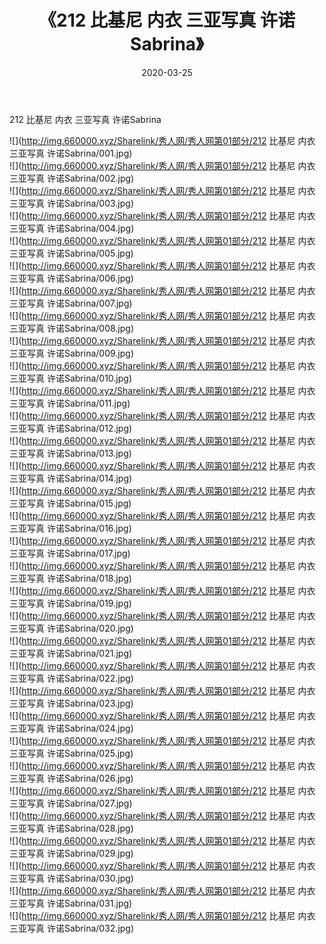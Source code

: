 ﻿---
layout: post
title:  《212 比基尼 内衣 三亚写真 许诺Sabrina》
date:   2020-03-25
img: http://img.660000.xyz/Sharelink/秀人网/秀人网第01部分/212 比基尼 内衣 三亚写真 许诺Sabrina/000.jpg
categories: [美女, 清纯, 唯美]
---

212 比基尼 内衣 三亚写真 许诺Sabrina

  ![](http://img.660000.xyz/Sharelink/秀人网/秀人网第01部分/212 比基尼 内衣 三亚写真 许诺Sabrina/001.jpg) <br> ![](http://img.660000.xyz/Sharelink/秀人网/秀人网第01部分/212 比基尼 内衣 三亚写真 许诺Sabrina/002.jpg) <br> ![](http://img.660000.xyz/Sharelink/秀人网/秀人网第01部分/212 比基尼 内衣 三亚写真 许诺Sabrina/003.jpg) <br> ![](http://img.660000.xyz/Sharelink/秀人网/秀人网第01部分/212 比基尼 内衣 三亚写真 许诺Sabrina/004.jpg) <br> ![](http://img.660000.xyz/Sharelink/秀人网/秀人网第01部分/212 比基尼 内衣 三亚写真 许诺Sabrina/005.jpg) <br> ![](http://img.660000.xyz/Sharelink/秀人网/秀人网第01部分/212 比基尼 内衣 三亚写真 许诺Sabrina/006.jpg) <br> ![](http://img.660000.xyz/Sharelink/秀人网/秀人网第01部分/212 比基尼 内衣 三亚写真 许诺Sabrina/007.jpg) <br> ![](http://img.660000.xyz/Sharelink/秀人网/秀人网第01部分/212 比基尼 内衣 三亚写真 许诺Sabrina/008.jpg) <br> ![](http://img.660000.xyz/Sharelink/秀人网/秀人网第01部分/212 比基尼 内衣 三亚写真 许诺Sabrina/009.jpg) <br> ![](http://img.660000.xyz/Sharelink/秀人网/秀人网第01部分/212 比基尼 内衣 三亚写真 许诺Sabrina/010.jpg) <br> ![](http://img.660000.xyz/Sharelink/秀人网/秀人网第01部分/212 比基尼 内衣 三亚写真 许诺Sabrina/011.jpg) <br> ![](http://img.660000.xyz/Sharelink/秀人网/秀人网第01部分/212 比基尼 内衣 三亚写真 许诺Sabrina/012.jpg) <br> ![](http://img.660000.xyz/Sharelink/秀人网/秀人网第01部分/212 比基尼 内衣 三亚写真 许诺Sabrina/013.jpg) <br> ![](http://img.660000.xyz/Sharelink/秀人网/秀人网第01部分/212 比基尼 内衣 三亚写真 许诺Sabrina/014.jpg) <br> ![](http://img.660000.xyz/Sharelink/秀人网/秀人网第01部分/212 比基尼 内衣 三亚写真 许诺Sabrina/015.jpg) <br> ![](http://img.660000.xyz/Sharelink/秀人网/秀人网第01部分/212 比基尼 内衣 三亚写真 许诺Sabrina/016.jpg) <br> ![](http://img.660000.xyz/Sharelink/秀人网/秀人网第01部分/212 比基尼 内衣 三亚写真 许诺Sabrina/017.jpg) <br> ![](http://img.660000.xyz/Sharelink/秀人网/秀人网第01部分/212 比基尼 内衣 三亚写真 许诺Sabrina/018.jpg) <br> ![](http://img.660000.xyz/Sharelink/秀人网/秀人网第01部分/212 比基尼 内衣 三亚写真 许诺Sabrina/019.jpg) <br> ![](http://img.660000.xyz/Sharelink/秀人网/秀人网第01部分/212 比基尼 内衣 三亚写真 许诺Sabrina/020.jpg) <br> ![](http://img.660000.xyz/Sharelink/秀人网/秀人网第01部分/212 比基尼 内衣 三亚写真 许诺Sabrina/021.jpg) <br> ![](http://img.660000.xyz/Sharelink/秀人网/秀人网第01部分/212 比基尼 内衣 三亚写真 许诺Sabrina/022.jpg) <br> ![](http://img.660000.xyz/Sharelink/秀人网/秀人网第01部分/212 比基尼 内衣 三亚写真 许诺Sabrina/023.jpg) <br> ![](http://img.660000.xyz/Sharelink/秀人网/秀人网第01部分/212 比基尼 内衣 三亚写真 许诺Sabrina/024.jpg) <br> ![](http://img.660000.xyz/Sharelink/秀人网/秀人网第01部分/212 比基尼 内衣 三亚写真 许诺Sabrina/025.jpg) <br> ![](http://img.660000.xyz/Sharelink/秀人网/秀人网第01部分/212 比基尼 内衣 三亚写真 许诺Sabrina/026.jpg) <br> ![](http://img.660000.xyz/Sharelink/秀人网/秀人网第01部分/212 比基尼 内衣 三亚写真 许诺Sabrina/027.jpg) <br> ![](http://img.660000.xyz/Sharelink/秀人网/秀人网第01部分/212 比基尼 内衣 三亚写真 许诺Sabrina/028.jpg) <br> ![](http://img.660000.xyz/Sharelink/秀人网/秀人网第01部分/212 比基尼 内衣 三亚写真 许诺Sabrina/029.jpg) <br> ![](http://img.660000.xyz/Sharelink/秀人网/秀人网第01部分/212 比基尼 内衣 三亚写真 许诺Sabrina/030.jpg) <br> ![](http://img.660000.xyz/Sharelink/秀人网/秀人网第01部分/212 比基尼 内衣 三亚写真 许诺Sabrina/031.jpg) <br> ![](http://img.660000.xyz/Sharelink/秀人网/秀人网第01部分/212 比基尼 内衣 三亚写真 许诺Sabrina/032.jpg) <br>
